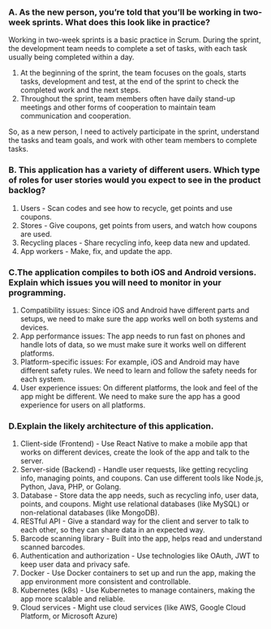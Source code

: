 ### A. As the new person, you’re told that you’ll be working in two-week sprints. What does this look like in practice? 

Working in two-week sprints is a basic practice in Scrum. During the sprint, the development team needs to complete a set of tasks, with each task usually being completed within a day. 

1. At the beginning of the sprint, the team focuses on the goals, starts tasks,  development and test, at the end of the sprint to check the completed work and the next steps.
2. Throughout the sprint, team members often have daily stand-up meetings and other forms of cooperation to maintain team communication and cooperation.

So, as a new person, I need to actively participate in the sprint, understand the tasks and team goals, and work with other team members to complete tasks.

### B. This application has a variety of different users. Which type of roles for user stories would you expect to see in the product backlog?

1. Users - Scan codes and see how to recycle, get points and use coupons.
2. Stores - Give coupons, get points from users, and watch how coupons are used.
3. Recycling places - Share recycling info, keep data new and updated.
4. App workers - Make, fix, and update the app.

### C.The application compiles to both iOS and Android versions. Explain which issues you will need to monitor in your programming.

1. Compatibility issues: Since iOS and Android have different parts and setups, we need to make sure the app works well on both systems and devices.
2. App performance issues: The app needs to run fast on phones and handle lots of data, so we must make sure it works well on different platforms.
3. Platform-specific issues: For example, iOS and Android may have different safety rules. We need to learn and follow the safety needs for each system.
4. User experience issues: On different platforms, the look and feel of the app might be different. We need to make sure the app has a good experience for users on all platforms.

### D.Explain the likely architecture of this application.

1. Client-side (Frontend) - Use React Native to make a mobile app that works on different devices, create the look of the app and talk to the server.
2. Server-side (Backend) - Handle user requests, like getting recycling info, managing points, and coupons. Can use different tools like Node.js, Python, Java, PHP, or Golang.
3. Database - Store data the app needs, such as recycling info, user data, points, and coupons. Might use relational databases (like MySQL) or non-relational databases (like MongoDB).
4. RESTful API - Give a standard way for the client and server to talk to each other, so they can share data in an expected way.
5. Barcode scanning library - Built into the app, helps read and understand scanned barcodes.
6. Authentication and authorization - Use technologies like OAuth, JWT to keep user data and privacy safe.
7. Docker - Use Docker containers to set up and run the app, making the app environment more consistent and controllable.
8. Kubernetes (k8s) - Use Kubernetes to manage containers, making the app more scalable and reliable.
9. Cloud services - Might use cloud services (like AWS, Google Cloud Platform, or Microsoft Azure)

